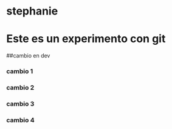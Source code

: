 # stephanie


# Este es un experimento con git

##cambio en dev

### cambio 1

### cambio 2


### cambio 3 

### cambio 4 
